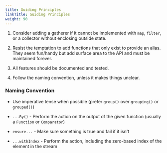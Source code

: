 ```yaml
---
title: Guiding Principles
linkTitle: Guiding Principles
weight: 90
---
```


1. Consider adding a gatherer if it cannot be implemented with `map`, `filter`, or a collector without enclosing outside
   state.

2. Resist the temptation to add functions that only exist to provide an alias. They seem fun/handy but add surface area
   to the API and must be maintained forever.

3. All features should be documented and tested.

4. Follow the naming convention, unless it makes things unclear.


### Naming Convention

* Use imperative tense when possible (prefer `group()` over `grouping()` or `grouped()`)

* `...By()` - Perform the action on the output of the given function (usually a `Function` or `Comparator`)

* `ensure...` - Make sure something is true and fail if it isn't

* `...withIndex` - Perform the action, including the zero-based index of the element in the stream
